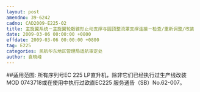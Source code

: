 ```yaml
---
layout: post
amendno: 39-6242
cadno: CAD2009-E225-02
title: 主旋翼系统－主旋翼轮毂锥形止动支撑与圆顶整流罩支撑连接－检查/重新调整/改装
date: 2009-03-06 00:00:00 +0800
effdate: 2009-03-06 00:00:00 +0800
tag: E225
categories: 民航华东地区管理局适航审定处
author: 袁晓峰
---
```


##适用范围:
所有序列号EC 225 LP直升机，除非它们已经执行过生产线改装MOD 0743718或在使用中执行过欧直EC225 服务通告（SB）No.62-007。

